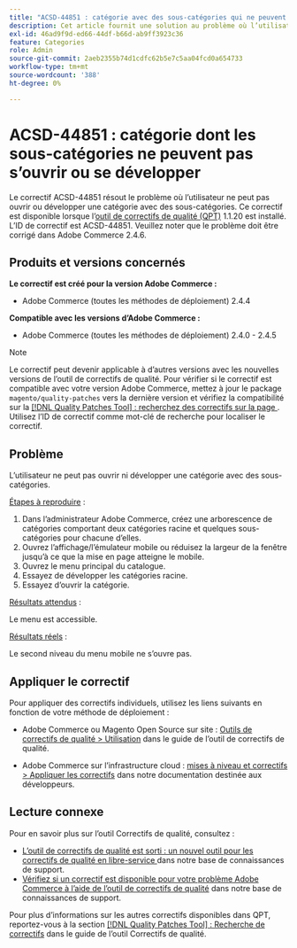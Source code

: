```yaml
---
title: "ACSD-44851 : catégorie avec des sous-catégories qui ne peuvent pas s’ouvrir ni se développer"
description: Cet article fournit une solution au problème où l’utilisateur ne peut pas ouvrir ou développer une catégorie avec des sous-catégories.
exl-id: 46ad9f9d-ed66-44df-b66d-ab9ff3923c36
feature: Categories
role: Admin
source-git-commit: 2aeb2355b74d1cdfc62b5e7c5aa04fcd0a654733
workflow-type: tm+mt
source-wordcount: '388'
ht-degree: 0%

---
```


# ACSD-44851 : catégorie dont les sous-catégories ne peuvent pas s’ouvrir ou se développer

Le correctif ACSD-44851 résout le problème où l’utilisateur ne peut pas ouvrir ou développer une catégorie avec des sous-catégories. Ce correctif est disponible lorsque l’[outil de correctifs de qualité (QPT)](/help/announcements/adobe-commerce-announcements/magento-quality-patches-released-new-tool-to-self-serve-quality-patches.md) 1.1.20 est installé. L’ID de correctif est ACSD-44851. Veuillez noter que le problème doit être corrigé dans Adobe Commerce 2.4.6.

## Produits et versions concernés

**Le correctif est créé pour la version Adobe Commerce :**

* Adobe Commerce (toutes les méthodes de déploiement) 2.4.4

**Compatible avec les versions d’Adobe Commerce :**

* Adobe Commerce (toutes les méthodes de déploiement) 2.4.0 - 2.4.5

>[!NOTE]
>
>Le correctif peut devenir applicable à d’autres versions avec les nouvelles versions de l’outil de correctifs de qualité. Pour vérifier si le correctif est compatible avec votre version Adobe Commerce, mettez à jour le package `magento/quality-patches` vers la dernière version et vérifiez la compatibilité sur la [[!DNL Quality Patches Tool] : recherchez des correctifs sur la page ](https://experienceleague.adobe.com/tools/commerce-quality-patches/index.html?lang=fr). Utilisez l’ID de correctif comme mot-clé de recherche pour localiser le correctif.

## Problème

L’utilisateur ne peut pas ouvrir ni développer une catégorie avec des sous-catégories.

<u>Étapes à reproduire</u> :

1. Dans l’administrateur Adobe Commerce, créez une arborescence de catégories comportant deux catégories racine et quelques sous-catégories pour chacune d’elles.
1. Ouvrez l’affichage/l’émulateur mobile ou réduisez la largeur de la fenêtre jusqu’à ce que la mise en page atteigne le mobile.
1. Ouvrez le menu principal du catalogue.
1. Essayez de développer les catégories racine.
1. Essayez d’ouvrir la catégorie.

<u>Résultats attendus</u> :

Le menu est accessible.

<u>Résultats réels</u> :

Le second niveau du menu mobile ne s’ouvre pas.

## Appliquer le correctif

Pour appliquer des correctifs individuels, utilisez les liens suivants en fonction de votre méthode de déploiement :

* Adobe Commerce ou Magento Open Source sur site : [Outils de correctifs de qualité > Utilisation](https://experienceleague.adobe.com/docs/commerce-operations/tools/quality-patches-tool/usage.html?lang=fr) dans le guide de l’outil de correctifs de qualité.

* Adobe Commerce sur l’infrastructure cloud : [mises à niveau et correctifs > Appliquer les correctifs](https://experienceleague.adobe.com/fr/docs/commerce-cloud-service/user-guide/develop/upgrade/apply-patches) dans notre documentation destinée aux développeurs.

## Lecture connexe

Pour en savoir plus sur l’outil Correctifs de qualité, consultez :

* [ L’outil de correctifs de qualité est sorti : un nouvel outil pour les correctifs de qualité en libre-service ](/help/announcements/adobe-commerce-announcements/magento-quality-patches-released-new-tool-to-self-serve-quality-patches.md) dans notre base de connaissances de support.
* [Vérifiez si un correctif est disponible pour votre problème Adobe Commerce à l’aide de l’outil de correctifs de qualité](https://experienceleague.adobe.com/docs/commerce-knowledge-base/kb/support-tools/patches/check-patch-for-magento-issue-with-magento-quality-patches.html?lang=fr) dans notre base de connaissances de support.

Pour plus d’informations sur les autres correctifs disponibles dans QPT, reportez-vous à la section [[!DNL Quality Patches Tool] : Recherche de correctifs](https://experienceleague.adobe.com/tools/commerce-quality-patches/index.html?lang=fr) dans le guide de l’outil Correctifs de qualité.
